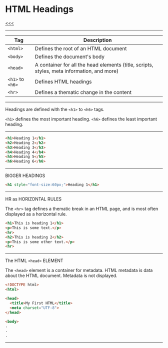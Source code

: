 
HTML Headings
======

[<<<](https://github.com/ttltrk/WEB/blob/master/BHM/BHM.MD)

---

|Tag|	Description|
|---|------------|
|```<html>```|	Defines the root of an HTML document|
|```<body>```|	Defines the document's body|
|```<head>```|	A container for all the head elements (title, scripts, styles, meta information, and more)|
|```<h1>``` to ```<h6>```	|Defines HTML headings|
|```<hr>```	|Defines a thematic change in the content|

---

Headings are defined with the ```<h1>``` to ```<h6>``` tags.

```<h1>``` defines the most important heading. ```<h6>``` defines the least important heading.

---

```html
<h1>Heading 1</h1>
<h2>Heading 2</h2>
<h3>Heading 3</h3>
<h4>Heading 4</h4>
<h5>Heading 5</h5>
<h6>Heading 6</h6>
```

---

BIGGER HEADINGS

```html
<h1 style="font-size:60px;">Heading 1</h1>
```

---

HR as HORIZONTAL RULES

The ```<hr>``` tag defines a thematic break in an HTML page, and is most often displayed as a horizontal rule.

```html
<h1>This is heading 1</h1>
<p>This is some text.</p>
<hr>
<h2>This is heading 2</h2>
<p>This is some other text.</p>
<hr>
```

---

The HTML ```<head>``` ELEMENT

The ```<head>``` element is a container for metadata. HTML metadata is data about the HTML document. Metadata is not displayed.

```html
<!DOCTYPE html>
<html>

<head>
  <title>My First HTML</title>
  <meta charset="UTF-8">
</head>

<body>
.
.
.
```

---


